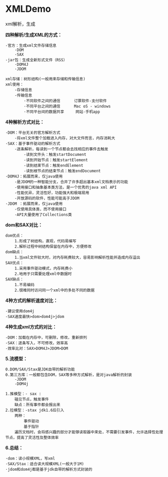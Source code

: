 # XMLDemo
xml解析，生成

**四种解析/生成XML的方式：**
    
    -官方：生成xml文件存储信息
        ·DOM
        ·SAX
    -jar包：生成全新形式文件（RSS）
        ·DOM4J
        ·JDOM

    xml存储：树形结构(一般用来存储和传输信息)
    xml使用：
        -存储信息
        -传输信息
            ·不同软件之间的通信      订票软件-支付软件
            ·不同平台之间的通信      Mac oS - windows
            ·不同平台间的数据共享     网站-手机app

**4种解析方式对比：**

    ·DOM：平台无关的官方解析方式
        -将xml文件整个加载进入内存，对大文件而言，内存消耗大
    ·SAX：基于事件驱动的解析方式
        -逐条解析，每读到一个节点都会去找相应的事件去触发
            -读到文件头：触发startDocument
            -读到开始节点：触发startElement
            -读到结束节点：触发endElement
            -读到根节点的结束节点：触发endDocument
    ·DOM4J：拓展而来，仅java使用
        -是JDOM的一种智能分支，合并了许多超出基本xml文档表示的功能
        -使用接口和抽象基本类方法，是一个优秀的java xml API
        -性能优异，灵活性好，功能强大和极端易用
        -开放源码的软件，性能可能高于JDOM
    ·JDOM ：拓展而来，仅java使用
        -仅使用具体类，而不使用接口
        -API大量使用了Collections类

**dom和SAX对比：**

    dom优点：
        1.形成了树结构，直观，代码易编写
        2.解析过程中树结构保留在内存中，方便修改
    dom缺点：
        1.当xml文件较大时，对内存耗费较大，容易影响解析性能并造成内存溢出
    SAX优点：
        1.采用事件驱动模式，内存耗费小
        2.地用于只需要处理xml中数据时
    SAX缺点：
        1.不易编码
        2.很难同时访问同一个xml中的多处不同的数据

**4种方式的解析速度对比：**

    -建议使用dom4j
    -SAX速度最快>dom>dom4j>jdom

**4种生成xml方式的对比：**

    -DOM：加载在内存中，可删除，修改，重新排列
    -SAX：逐条写入，不可修改，效率高
    -效率比对：SAX>DOM4J>JDOM>DOM

**5.流模型：**

    0.DOM/SAX/Stax是JDK自带的解析功能
    0.第三方库：一般都包含DOM，SAX等多种方式解析，是对java解析的封装
        -JDOM
        -DOM4j
    
    1.推模型：- sax : 
        碰见节点，触发事件
        缺点：所有事件都会报出来
    2.拉模型：-stax jdk1.6后引入
        两种：
            事件驱动
            基于指针
        遍历文档时，会将感兴趣的部分才能够读取器中来处，不需要引发事件，允许选择性处理节点，提高了灵活性及整体效率
      
**6.总结：**
    
    ·dom：读小规模XML，写xml
    ·SAX/Stax：适合读大规模XML(一般大于1M)
    ·jdom和dom4j都是基于jdk自带的解析方式封装的
